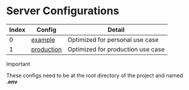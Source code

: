 # Server Configurations

| Index | Config                        | Detail                            |
|-------|-------------------------------|-----------------------------------|
| 0     | [example](env.example)       | Optimized for personal use case   |
| 1     | [production](env.production) | Optimized for production use case |

> [!IMPORTANT]
> These configs need to be at the root directory of the project and named **.env**
